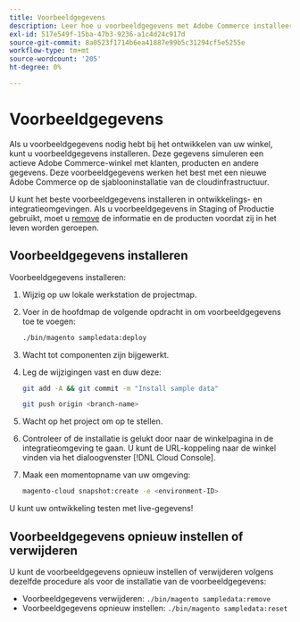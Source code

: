 ```yaml
---
title: Voorbeeldgegevens
description: Leer hoe u voorbeeldgegevens met Adobe Commerce installeert op cloudinfrastructuur.
exl-id: 517e549f-15ba-47b3-9236-a1c4d24c917d
source-git-commit: 8a0523f1714b6ea41887e99b5c31294cf5e5255e
workflow-type: tm+mt
source-wordcount: '205'
ht-degree: 0%

---
```


# Voorbeeldgegevens

Als u voorbeeldgegevens nodig hebt bij het ontwikkelen van uw winkel, kunt u voorbeeldgegevens installeren. Deze gegevens simuleren een actieve Adobe Commerce-winkel met klanten, producten en andere gegevens. Deze voorbeeldgegevens werken het best met een nieuwe Adobe Commerce op de sjablooninstallatie van de cloudinfrastructuur.

U kunt het beste voorbeeldgegevens installeren in ontwikkelings- en integratieomgevingen. Als u voorbeeldgegevens in Staging of Productie gebruikt, moet u [remove](#reset-or-uninstall-sample-data) de informatie en de producten voordat zij in het leven worden geroepen.

## Voorbeeldgegevens installeren

Voorbeeldgegevens installeren:

1. Wijzig op uw lokale werkstation de projectmap.

1. Voer in de hoofdmap de volgende opdracht in om voorbeeldgegevens toe te voegen:

   ```bash
   ./bin/magento sampledata:deploy
   ```

1. Wacht tot componenten zijn bijgewerkt.

1. Leg de wijzigingen vast en duw deze:

   ```bash
   git add -A && git commit -m "Install sample data"
   ```

   ```bash
   git push origin <branch-name>
   ```

1. Wacht op het project om op te stellen.

1. Controleer of de installatie is gelukt door naar de winkelpagina in de integratieomgeving te gaan. U kunt de URL-koppeling naar de winkel vinden via het dialoogvenster [!DNL Cloud Console].

1. Maak een momentopname van uw omgeving:

   ```bash
   magento-cloud snapshot:create -e <environment-ID>
   ```

U kunt uw ontwikkeling testen met live-gegevens!

## Voorbeeldgegevens opnieuw instellen of verwijderen

U kunt de voorbeeldgegevens opnieuw instellen of verwijderen volgens dezelfde procedure als voor de installatie van de voorbeeldgegevens:

- Voorbeeldgegevens verwijderen: `./bin/magento sampledata:remove`
- Voorbeeldgegevens opnieuw instellen: `./bin/magento sampledata:reset`
